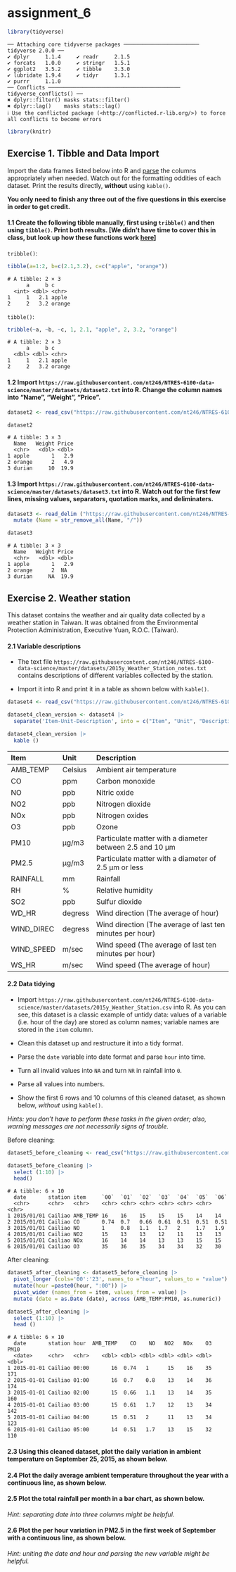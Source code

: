 # assignment_6


``` r
library(tidyverse)
```

    ── Attaching core tidyverse packages ──────────────────────── tidyverse 2.0.0 ──
    ✔ dplyr     1.1.4     ✔ readr     2.1.5
    ✔ forcats   1.0.0     ✔ stringr   1.5.1
    ✔ ggplot2   3.5.2     ✔ tibble    3.3.0
    ✔ lubridate 1.9.4     ✔ tidyr     1.3.1
    ✔ purrr     1.1.0     
    ── Conflicts ────────────────────────────────────────── tidyverse_conflicts() ──
    ✖ dplyr::filter() masks stats::filter()
    ✖ dplyr::lag()    masks stats::lag()
    ℹ Use the conflicted package (<http://conflicted.r-lib.org/>) to force all conflicts to become errors

``` r
library(knitr)
```

## **Exercise 1. Tibble and Data Import**

Import the data frames listed below into R and
[parse](https://r4ds.had.co.nz/data-import.html#parsing-a-vector) the
columns appropriately when needed. Watch out for the formatting oddities
of each dataset. Print the results directly, **without** using
`kable()`.

**You only need to finish any three out of the five questions in this
exercise in order to get credit.**

#### **1.1 Create the following tibble manually, first using `tribble()` and then using `tibble()`. Print both results. \[We didn’t have time to cover this in class, but look up how these functions work [here](https://r4ds.had.co.nz/tibbles.html#creating-tibbles)\]**

`tribble()`:

``` r
tibble(a=1:2, b=c(2.1,3.2), c=c("apple", "orange"))
```

    # A tibble: 2 × 3
          a     b c     
      <int> <dbl> <chr> 
    1     1   2.1 apple 
    2     2   3.2 orange

`tibble()`:

``` r
tribble(~a, ~b, ~c, 1, 2.1, "apple", 2, 3.2, "orange")
```

    # A tibble: 2 × 3
          a     b c     
      <dbl> <dbl> <chr> 
    1     1   2.1 apple 
    2     2   3.2 orange

#### **1.2 Import `https://raw.githubusercontent.com/nt246/NTRES-6100-data-science/master/datasets/dataset2.txt` into R. Change the column names into “Name”, “Weight”, “Price”.**

``` r
dataset2 <- read_csv("https://raw.githubusercontent.com/nt246/NTRES-6100-data-science/master/datasets/dataset2.txt", col_names = c("Name", "Weight", "Price"))

dataset2
```

    # A tibble: 3 × 3
      Name   Weight Price
      <chr>   <dbl> <dbl>
    1 apple       1   2.9
    2 orange      2   4.9
    3 durian     10  19.9

#### **1.3 Import `https://raw.githubusercontent.com/nt246/NTRES-6100-data-science/master/datasets/dataset3.txt` into R. Watch out for the first few lines, missing values, separators, quotation marks, and deliminaters.**

``` r
dataset3 <- read_delim ("https://raw.githubusercontent.com/nt246/NTRES-6100-data-science/master/datasets/dataset3.txt", delim=";", skip=3, col_names = c("Name", "Weight", "Price"), na = c("Not Available", "?")) |>
  mutate (Name = str_remove_all(Name, "/"))

dataset3
```

    # A tibble: 3 × 3
      Name   Weight Price
      <chr>   <dbl> <dbl>
    1 apple       1   2.9
    2 orange      2  NA  
    3 durian     NA  19.9

## **Exercise 2. Weather station**

This dataset contains the weather and air quality data collected by a
weather station in Taiwan. It was obtained from the Environmental
Protection Administration, Executive Yuan, R.O.C. (Taiwan).

#### **2.1 Variable descriptions**

- The text file
  `https://raw.githubusercontent.com/nt246/NTRES-6100-data-science/master/datasets/2015y_Weather_Station_notes.txt`
  contains descriptions of different variables collected by the station.

- Import it into R and print it in a table as shown below with
  `kable()`.

``` r
dataset4 <- read_csv("https://raw.githubusercontent.com/nt246/NTRES-6100-data-science/master/datasets/2015y_Weather_Station_notes.txt")

dataset4_clean_version <- dataset4 |>
  separate('Item-Unit-Description', into = c("Item", "Unit", "Description"), sep = "-")

dataset4_clean_version |>
  kable ()
```

| Item | Unit | Description |
|:---|:---|:---|
| AMB_TEMP | Celsius | Ambient air temperature |
| CO | ppm | Carbon monoxide |
| NO | ppb | Nitric oxide |
| NO2 | ppb | Nitrogen dioxide |
| NOx | ppb | Nitrogen oxides |
| O3 | ppb | Ozone |
| PM10 | μg/m3 | Particulate matter with a diameter between 2.5 and 10 μm |
| PM2.5 | μg/m3 | Particulate matter with a diameter of 2.5 μm or less |
| RAINFALL | mm | Rainfall |
| RH | % | Relative humidity |
| SO2 | ppb | Sulfur dioxide |
| WD_HR | degress | Wind direction (The average of hour) |
| WIND_DIREC | degress | Wind direction (The average of last ten minutes per hour) |
| WIND_SPEED | m/sec | Wind speed (The average of last ten minutes per hour) |
| WS_HR | m/sec | Wind speed (The average of hour) |

#### **2.2 Data tidying**

- Import
  `https://raw.githubusercontent.com/nt246/NTRES-6100-data-science/master/datasets/2015y_Weather_Station.csv`
  into R. As you can see, this dataset is a classic example of untidy
  data: values of a variable (i.e. hour of the day) are stored as column
  names; variable names are stored in the `item` column.

- Clean this dataset up and restructure it into a tidy format.

- Parse the `date` variable into date format and parse `hour` into time.

- Turn all invalid values into `NA` and turn `NR` in rainfall into `0`.

- Parse all values into numbers.

- Show the first 6 rows and 10 columns of this cleaned dataset, as shown
  below, *without* using `kable()`.

*Hints: you don’t have to perform these tasks in the given order; also,
warning messages are not necessarily signs of trouble.*

Before cleaning:

``` r
dataset5_before_cleaning <- read_csv("https://raw.githubusercontent.com/nt246/NTRES-6100-data-science/master/datasets/2015y_Weather_Station.csv", col_names = TRUE, col_types = cols(.default = "c"))

dataset5_before_cleaning |>
  select (1:10) |>
  head()
```

    # A tibble: 6 × 10
      date       station item     `00`  `01`  `02`  `03`  `04`  `05`  `06` 
      <chr>      <chr>   <chr>    <chr> <chr> <chr> <chr> <chr> <chr> <chr>
    1 2015/01/01 Cailiao AMB_TEMP 16    16    15    15    15    14    14   
    2 2015/01/01 Cailiao CO       0.74  0.7   0.66  0.61  0.51  0.51  0.51 
    3 2015/01/01 Cailiao NO       1     0.8   1.1   1.7   2     1.7   1.9  
    4 2015/01/01 Cailiao NO2      15    13    13    12    11    13    13   
    5 2015/01/01 Cailiao NOx      16    14    14    13    13    15    15   
    6 2015/01/01 Cailiao O3       35    36    35    34    34    32    30   

After cleaning:

``` r
dataset5_after_cleaning <- dataset5_before_cleaning |>
  pivot_longer (cols='00':'23', names_to ="hour", values_to = "value") |>
  mutate(hour =paste0(hour, ":00")) |>
  pivot_wider (names_from = item, values_from = value) |>
  mutate (date = as.Date (date), across (AMB_TEMP:PM10, as.numeric))

dataset5_after_cleaning |>
  select (1:10) |>
  head ()
```

    # A tibble: 6 × 10
      date       station hour  AMB_TEMP    CO    NO   NO2   NOx    O3  PM10
      <date>     <chr>   <chr>    <dbl> <dbl> <dbl> <dbl> <dbl> <dbl> <dbl>
    1 2015-01-01 Cailiao 00:00       16  0.74   1      15    16    35   171
    2 2015-01-01 Cailiao 01:00       16  0.7    0.8    13    14    36   174
    3 2015-01-01 Cailiao 02:00       15  0.66   1.1    13    14    35   160
    4 2015-01-01 Cailiao 03:00       15  0.61   1.7    12    13    34   142
    5 2015-01-01 Cailiao 04:00       15  0.51   2      11    13    34   123
    6 2015-01-01 Cailiao 05:00       14  0.51   1.7    13    15    32   110

#### **2.3 Using this cleaned dataset, plot the daily variation in ambient temperature on September 25, 2015, as shown below.**

#### **2.4 Plot the daily average ambient temperature throughout the year with a continuous line, as shown below.**

#### **2.5 Plot the total rainfall per month in a bar chart, as shown below.**

*Hint: separating date into three columns might be helpful.*

#### **2.6 Plot the per hour variation in PM2.5 in the first week of September with a continuous line, as shown below.**

*Hint: uniting the date and hour and parsing the new variable might be
helpful.*
